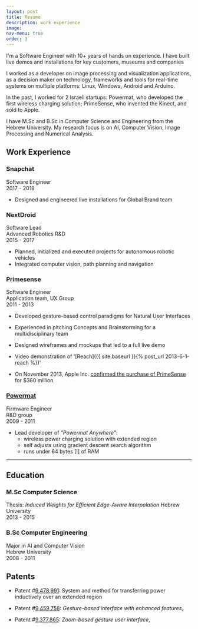 ```yaml
---
layout: post
title: Resume
description: work experience
image: 
nav-menu: true
order: 3
---
```



I'm a Software Engineer with 10+ years of hands on experience.
I have built live demos and installations for key customers, museums and companies

I worked as a developer on image processing and visualization applications, as a decision maker on technology, frameworks and tools for real-time systems on multiple platforms: Linux, Windows, Android and Arduino.

In the past, I worked for 2 Israeli startups:
Powermat, who developed the first wireless charging solution;
PrimeSense, who invented the Kinect, and sold to Apple.

I have M.Sc and B.Sc in Computer Science and Engineering from the Hebrew University.
My research focus is on AI, Computer Vision, Image Processing and Numerical Analysis.


## Work Experience

### Snapchat

Software Engineer  
2017 - 2018

* Designed and engineered live installations for Global Brand team


### NextDroid

Software Lead  
Advanced Robotics R&D  
2015 - 2017

* Planned, initialized and executed projects for autonomous robotic vehicles
* Integrated computer vision, path planning and navigation


### Primesense
<!--
![cv/primesense.jpg](cv/primesense.jpg)
-->

Software Engineer  
Application team, UX Group  
2011 - 2013

* Developed gesture-based control paradigms for Natural User Interfaces
* Experienced in pitching Concepts and Brainstorming for a multidisciplinary team
* Designed wireframes and mockups that led to a full live demo

* Video demonstration of '[Reach]({{ site.baseurl }}{% post_url 2013-6-1-reach %})'
* On November 2013, Apple Inc. [confirmed the purchase of PrimeSense](https://www.globes.co.il/en/article-1000896203) for $360 million.


### [Powermat](https://powermat.com)

<!--
![](cv/powermat_logo_sh.jpg)
-->

Firmware Engineer  
R&D group  
2009 - 2011

* Lead developer of _"Powermat Anywhere"_:  
  - wireless power charging solution with extended region   
  - self adjusts using gradient descent search algorithm  
  - runs under 64 bytes [!] of RAM  




<!-- ### [Yellow Submarine](https://yellowsubmarine.org.il/) -->
<!--
![](cv/yellowsublogo.png)
-->

<!-- 
Translator (Hebrew - English)  
Freelance  
2007 - 2009


* Translated the monthly programme of a famous music club in Jerusalem 

### IDF

Field experiment team  
2006 - 2008

* R&D vehicle experiment team
* Qualified Welder (Shielded arc and Gas) 

-->

---

## Education

### M.Sc Computer Science
Thesis: _Induced Weights for Efficient Edge-Aware Interpolation_
Hebrew University  
2013 - 2015

### B.Sc Computer Engineering

Major in AI and Computer Vision  
Hebrew University  
2008 - 2011


## Patents

* Patent #[9,478,991](https://patft.uspto.gov/netacgi/nph-Parser?Sect1=PTO2&Sect2=HITOFF&p=1&u=%2Fnetahtml%2FPTO%2Fsearch-bool.html&r=1&f=G&l=50&co1=AND&d=PTXT&s1=9478991&OS=9478991&RS=9478991): System and method for transferring power inductively over an extended region 

* Patent #[9,459,758](https://patft.uspto.gov/netacgi/nph-Parser?Sect1=PTO2&Sect2=HITOFF&p=1&u=%2Fnetahtml%2FPTO%2Fsearch-bool.html&r=1&f=G&l=50&co1=AND&d=PTXT&s1=weissenstern&OS=weissenstern&RS=weissenstern
): _Gesture-based interface with enhanced features_, 
* Patent #[9,377,865](https://patft.uspto.gov/netacgi/nph-Parser?Sect1=PTO2&Sect2=HITOFF&p=1&u=%2Fnetahtml%2FPTO%2Fsearch-bool.html&r=2&f=G&l=50&co1=AND&d=PTXT&s1=weissenstern&OS=weissenstern&RS=weissenstern): _Zoom-based gesture user interface_, 
